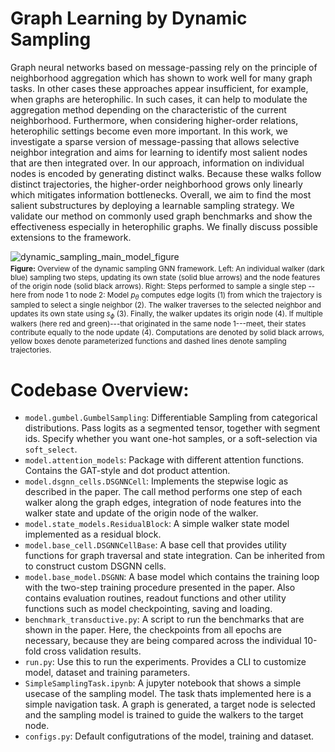 # Graph Learning by Dynamic Sampling
Graph neural networks based on message-passing rely on the principle of neighborhood aggregation which has shown to work well for many graph tasks. In other cases these approaches appear insufficient, for example, when graphs are heterophilic. In such cases, it can help to modulate the aggregation method depending on the characteristic of the current neighborhood. Furthermore, when considering higher-order relations, heterophilic settings become even more important.
In this work, we investigate a sparse version of message-passing that allows selective neighbor integration and aims for learning to identify most salient nodes that are then integrated over. In our approach, information on individual nodes is encoded by generating distinct walks. Because these walks follow distinct trajectories, the higher-order neighborhood grows only linearly which mitigates information bottlenecks. Overall, we aim to find the most salient substructures by deploying a learnable sampling strategy. We validate our method on commonly used graph benchmarks and show the effectiveness especially in heterophilic graphs. We finally discuss possible extensions to the framework.

![dynamic_sampling_main_model_figure](https://github.com/LucaHermes/dynamic-sampling-gnns/assets/30961397/64d9f519-6cfe-45c5-9171-6e06d4c5c837)
<sub><br><b>Figure:</b> Overview of the dynamic sampling GNN framework. Left: An individual walker (dark blue) sampling two steps, updating its own state (solid blue arrows) and the node features of the origin node (solid black arrows). Right: Steps performed to sample a single step -- here from node 1 to node 2: Model $p_\theta$ computes edge logits (1) from which the trajectory is sampled to select a single neighbor (2). The walker traverses to the selected neighbor and updates its own state using $s_\phi$ (3). Finally, the walker updates its origin node (4). If multiple walkers (here red and green)---that originated in the same node 1---meet, their states contribute equally to the node update (4). Computations are denoted by solid black arrows, yellow boxes denote parameterized functions and dashed lines denote sampling trajectories.</sub>

# Codebase Overview:

 * `model.gumbel.GumbelSampling`: Differentiable Sampling from categorical distributions. Pass logits as a segmented tensor, together with segment ids. Specify whether you want one-hot samples, or a soft-selection via `soft_select`.
 * `model.attention_models`: Package with different attention functions. Contains the GAT-style and dot product attention.
 * `model.dsgnn_cells.DSGNNCell`: Implements the stepwise logic as described in the paper. The call method performs one step of each walker along the graph edges, integration of node features into the walker state and update of the origin node of the walker.
 * `model.state_models.ResidualBlock`: A simple walker state model implemented as a residual block.
 * `model.base_cell.DSGNNCellBase`: A base cell that provides utility functions for graph traversal and state integration. Can be inherited from to construct custom DSGNN cells.
 * `model.base_model.DSGNN`: A base model which contains the training loop with the two-step training procedure presented in the paper. Also contains evaluation routines, readout functions and other utility functions such as model checkpointing, saving and loading.
 * `benchmark_transductive.py`: A script to run the benchmarks that are shown in the paper. Here, the checkpoints from all epochs are necessary, because they are being compared across the individual 10-fold cross validation results.
 * `run.py`: Use this to run the experiments. Provides a CLI to customize model, dataset and training parameters.
 * `SimpleSamplingTask.ipynb`: A jupyter notebook that shows a simple usecase of the sampling model. The task thats implemented here is a simple navigation task. A graph is generated, a target node is selected and the sampling model is trained to guide the walkers to the target node.
 * `configs.py`: Default configutrations of the model, training and dataset.
